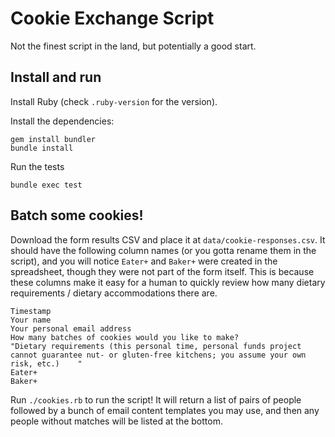 # Cookie Exchange Script

Not the finest script in the land, but potentially a good start.

## Install and run

Install Ruby (check `.ruby-version` for the version).

Install the dependencies:

```
gem install bundler
bundle install
```

Run the tests

```
bundle exec test
```

## Batch some cookies!

Download the form results CSV and place it at `data/cookie-responses.csv`. It should have the following column names (or you gotta rename them in the script), and you will notice `Eater+` and `Baker+` were created in the spreadsheet, though they were not part of the form itself. This is because these columns make it easy for a human to quickly review how many dietary requirements / dietary accommodations there are.

```
Timestamp
Your name
Your personal email address
How many batches of cookies would you like to make?
"Dietary requirements (this personal time, personal funds project cannot guarantee nut- or gluten-free kitchens; you assume your own risk, etc.)    "
Eater+
Baker+
```

Run `./cookies.rb` to run the script! It will return a list of pairs of people followed by a bunch of email content templates you may use, and then any people without matches will be listed at the bottom.
